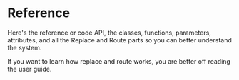 # Reference

Here's the reference or code API, the classes, functions, parameters, attributes, and all the Replace and Route parts so you can better understand the system.

If you want to learn how replace and route works, you are better off reading the user guide.